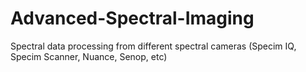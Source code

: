 # Advanced-Spectral-Imaging
Spectral data processing from different spectral cameras (Specim IQ, Specim Scanner, Nuance, Senop, etc)
